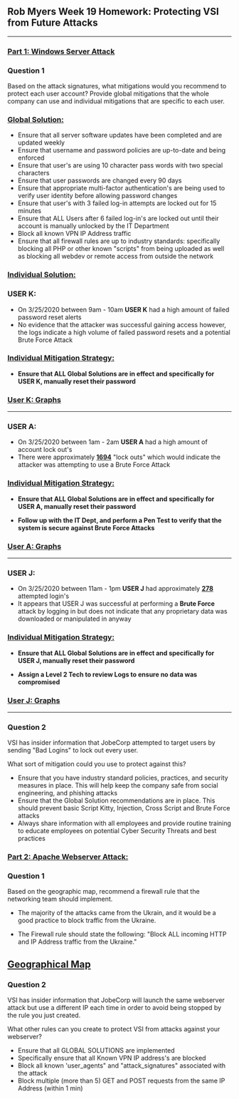 ## Rob Myers Week 19 Homework: Protecting VSI from Future Attacks
---

### <u> Part 1: Windows Server Attack </u> 

### Question 1

Based on the attack signatures, what mitigations would you recommend to protect each user account? Provide global mitigations that the whole company can use and individual mitigations that are specific to each user.

### <u>Global Solution:</u>

* Ensure that all server software updates have been completed and are updated weekly
* Ensure that username and password policies are up-to-date and being enforced
* Ensure that user's are using 10 character pass words with two special characters
* Ensure that user passwords are changed every 90 days
* Ensure that appropriate multi-factor authentication's are being used to verify user identity before allowing password changes
* Ensure that user's with 3 failed log-in attempts are locked out for 15 minutes 
* Ensure that ALL Users after 6 failed log-in's are locked out until their account is manually unlocked by the IT Department
* Block all known VPN IP Address traffic 
* Ensure that all firewall rules are up to industry standards: specifically blocking all PHP or other known "scripts" from being uploaded as well as blocking all webdev or remote access from outside the network  

### <u>Individual Solution:</u>

### **USER K:** 

* On 3/25/2020 between 9am - 10am **USER K** had a high amount of failed password reset alerts
* No evidence that the attacker was successful gaining access however, the logs indicate a high volume of failed password resets and a potential Brute Force Attack

### <u>Individual Mitigation Strategy:</U>

* **Ensure that ALL Global Solutions are in effect and specifically for USER K, manually reset their password** 

### [User K: Graphs](IMAGE/1.md) 
---

### **USER A:** 

* On 3/25/2020 between 1am - 2am **USER A** had a high amount of account lock out's
* There were approximately **<u>1694</u>** "lock outs" which would indicate the attacker was attempting to use a Brute Force Attack 

### <u>Individual Mitigation Strategy:</U>

* **Ensure that ALL Global Solutions are in effect and specifically for USER A, manually reset their password**

* **Follow up with the IT Dept, and perform a Pen Test to verify that the system is secure against Brute Force Attacks** 

### [User A: Graphs](IMAGE/2.md) 
---

### **USER J:**

* On 3/25/2020 between 11am - 1pm **USER J** had approximately **<u>278</u>** attempted login's
* It appears that USER J was successful at performing a **Brute Force** attack by logging in but does not indicate that any proprietary data was downloaded or manipulated in anyway

### <u>Individual Mitigation Strategy:</U>

* **Ensure that ALL Global Solutions are in effect and specifically for USER J, manually reset their password**

* **Assign a Level 2 Tech to review Logs to ensure no data was compromised** 


### [User J: Graphs](IMAGE/99.md)
--- 
  
### Question 2

VSI has insider information that JobeCorp attempted to target users by sending "Bad Logins" to lock out every user.

What sort of mitigation could you use to protect against this?

* Ensure that you have industry standard policies, practices, and security measures in place. This will help keep the company safe from social engineering, and phishing attacks 
* Ensure that the Global Solution recommendations are in place. This should prevent basic Script Kitty, Injection, Cross Script and Brute Force attacks 
* Always share information with all employees and provide routine training to educate employees on potential Cyber Security Threats and best practices 
  
### <u>Part 2: Apache Webserver Attack:</u>

### Question 1

Based on the geographic map, recommend a firewall rule that the networking team should implement.

* The majority of the attacks came from the Ukrain, and it would be a good practice to block traffic from the Ukraine.

* The Firewall rule should state the following: "Block ALL incoming HTTP and IP Address traffic from the Ukraine."

## [Geographical Map](IMAGE/3.md)

### Question 2  

VSI has insider information that JobeCorp will launch the same webserver attack but use a different IP each time in order to avoid being stopped by the rule you just created.

What other rules can you create to protect VSI from attacks against your webserver?

* Ensure that all GLOBAL SOLUTIONS are implemented
* Specifically ensure that all Known VPN IP address's are blocked
* Block all known 'user_agents" and "attack_signatures" associated with the attack
* Block multiple (more than 5) GET and POST requests from the same IP Address (within 1 min)
  




